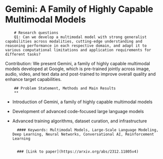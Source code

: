 # Gemini: A Family of Highly Capable Multimodal Models

        # Research questions
        Q1: Can we develop a multimodal model with strong generalist capabilities across modalities, cutting-edge understanding and reasoning performance in each respective domain, and adapt it to various computational limitations and application requirements for different tasks? 

Contribution: We present Gemini, a family of highly capable multimodal models developed at Google, which is pre-trained jointly across image, audio, video, and text data and post-trained to improve overall quality and enhance target capabilities.

        ## Problem Statement, Methods and Main Results
        **
* Introduction of Gemini, a family of highly capable multimodal models
* Development of advanced code-focused large language models
* Advanced training algorithms, dataset curation, and infrastructure

        #### Keywords: Multimodal Models, Large-Scale Language Modeling, Deep Learning, Neural Networks, Conversational AI, Reinforcement Learning


        ### [Link to paper](https://arxiv.org/abs/2312.11805v4)
        